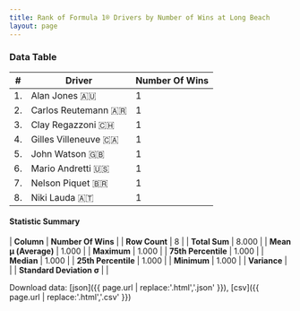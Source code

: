 ```yaml
---
title: Rank of Formula 1® Drivers by Number of Wins at Long Beach
layout: page
---
```


<canvas id="chart" width="400" height="180"></canvas>
<script>
var data = {
    "datasets": [
        {
            "backgroundColor": [
                "#9C8E8D",
                "#9C8E8D",
                "#9C8E8D",
                "#9C8E8D",
                "#9C8E8D",
                "#9C8E8D",
                "#9C8E8D",
                "#9C8E8D"
            ],
            "borderColor": [
                "#1D181E",
                "#1D181E",
                "#1D181E",
                "#1D181E",
                "#1D181E",
                "#1D181E",
                "#1D181E",
                "#1D181E"
            ],
            "borderWidth": 1,
            "data": [
                1.0,
                1.0,
                1.0,
                1.0,
                1.0,
                1.0,
                1.0,
                1.0
            ],
            "label": "Number Of Wins"
        }
    ],
    "labels": [
        "Alan Jones",
        "Carlos Reutemann",
        "Clay Regazzoni",
        "Gilles Villeneuve",
        "John Watson",
        "Mario Andretti",
        "Nelson Piquet",
        "Niki Lauda"
    ]
};
var options = {
  legend: {
    display: false
  },
  scales: {
    xAxes: [{
      ticks: {
        beginAtZero: true,
        maxRotation: 180,
        display: window.innerWidth > 800
      }
    }],
    yAxes: [{
      ticks: {
        beginAtZero: true
      }
    }]
  },
  onResize: function(chart, size) {
    chart.options.scales.xAxes[0].ticks.display = size.width > 800;
  }
};
var chart = new Chart("chart", {
    data: data,
    type: 'bar',
    options: options
});
</script>



### Data Table

| # | Driver | Number Of Wins |
|--|--|--|
| 1. | Alan Jones 🇦🇺 | 1 |
| 2. | Carlos Reutemann 🇦🇷 | 1 |
| 3. | Clay Regazzoni 🇨🇭 | 1 |
| 4. | Gilles Villeneuve 🇨🇦 | 1 |
| 5. | John Watson 🇬🇧 | 1 |
| 6. | Mario Andretti 🇺🇸 | 1 |
| 7. | Nelson Piquet 🇧🇷 | 1 |
| 8. | Niki Lauda 🇦🇹 | 1 |

#### Statistic Summary

| **Column** | **Number Of Wins** |
| **Row Count** | 8 |
| **Total Sum** | 8.000 |
| **Mean μ (Average)** | 1.000 |
| **Maximum** | 1.000 |
| **75th Percentile** | 1.000 |
| **Median** | 1.000 |
| **25th Percentile** | 1.000 |
| **Minimum** | 1.000 |
| **Variance** |  |
| **Standard Deviation σ** |  |

Download data: [json]({{ page.url | replace:'.html','.json' }}), [csv]({{ page.url | replace:'.html','.csv' }})
